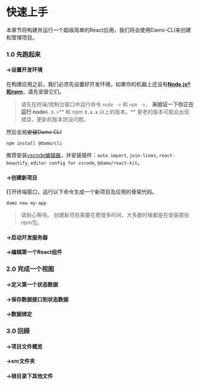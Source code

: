# 快速上手

本章节将构建并运行一个超级简单的React应用，我们将会使用Damo-CLI来创建和管理项目。

### 1.0 先跑起来

#### →设置开发环境

在构建应用之前，我们必须先设置好开发环境，如果你的机器上还没有[**Node.js®和npm**](https://nodejs.org/en/download/)，请先安装它们。

> 请先在终端\/控制台窗口中运行命令 `node -v` 和 `npm -v`， **来验证一下你正在运行 node**`6.9.x`** 和 npm **`3.x.x`** 以上的版本。** 更老的版本可能会出现错误，更新的版本则没问题。

然后全局~~安装Damo CLI~~

```
npm install @damo/cli
```

推荐安装[vscode编辑器](https://code.visualstudio.com/)，并安装插件：`auto import`, `join-lines`, `react-beautify`, `editor config for vscode`, `@damo/react-kit`。

#### →创建新项目

打开终端窗口，运行以下命令生成一个新项目及应用的骨架代码。

```
damo new my-app
```

> 请耐心等待。 创建新项目需要花费很多时间，大多数时候都是在安装那些npm包。

#### →启动开发服务器

#### →编辑第一个React组件

### 2.0 完成一个视图

#### →定义第一个状态数据

#### →保存数据接口到状态数据

#### →数据绑定

### 3.0 回顾

#### →项目文件概览

#### →src文件夹

#### →根目录下其他文件

